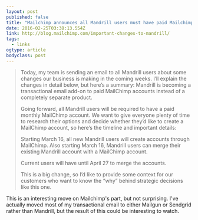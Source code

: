```yaml
---
layout: post 
published: false 
title: "Mailchimp announces all Mandrill users must have paid Mailchimp accounts" 
date: 2016-02-25T03:38:13.554Z 
link: http://blog.mailchimp.com/important-changes-to-mandrill/ 
tags:
  - links
ogtype: article 
bodyclass: post 
---
```


> Today, my team is sending an email to all Mandrill users about some changes our business is making in the coming weeks. I’ll explain the changes in detail below, but here’s a summary: Mandrill is becoming a transactional email add-on to paid MailChimp accounts instead of a completely separate product.
> 
> Going forward, all Mandrill users will be required to have a paid monthly MailChimp account. We want to give everyone plenty of time to research their options and decide whether they’d like to create a MailChimp account, so here’s the timeline and important details:
> 
> Starting March 16, all new Mandrill users will create accounts through MailChimp.
Also starting March 16, Mandrill users can merge their existing Mandrill account with a MailChimp account.
> 
> Current users will have until April 27 to merge the accounts.
> 
> This is a big change, so I’d like to provide some context for our customers who want to know the “why” behind strategic decisions like this one.

This is an interesting move on Mailchimp's part, but not surprising. I've actually moved most of my transactional email to either Mailgun or Sendgrid rather than Mandrill, but the result of this could be interesting to watch.